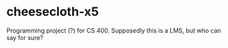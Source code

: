 # cheesecloth-x5
Programming project (?) for CS 400. Supposedly this is a LMS, but who can say for sure?
